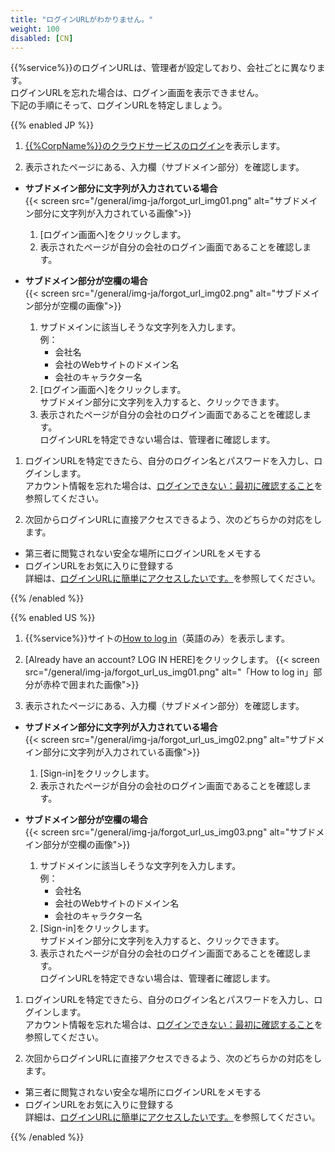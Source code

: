 ```yaml
---
title: "ログインURLがわかりません。"
weight: 100
disabled: [CN]
---
```


{{%service%}}のログインURLは、管理者が設定しており、会社ごとに異なります。  
ログインURLを忘れた場合は、ログイン画面を表示できません。  
下記の手順にそって、ログインURLを特定しましょう。  

{{% enabled JP %}}

1. [{{%CorpName%}}のクラウドサービスのログイン](https://www.cybozu.com/jp/login/)を表示します。

1. 表示されたページにある、入力欄（サブドメイン部分）を確認します。  

  * <b>サブドメイン部分に文字列が入力されている場合</b>  
    {{< screen src="/general/img-ja/forgot_url_img01.png"  alt="サブドメイン部分に文字列が入力されている画像">}}  

      1. [ログイン画面へ]をクリックします。  
      1. 表示されたページが自分の会社のログイン画面であることを確認します。  

  * <b>サブドメイン部分が空欄の場合</b>  
    {{< screen src="/general/img-ja/forgot_url_img02.png"  alt="サブドメイン部分が空欄の画像">}}  

      1. サブドメインに該当しそうな文字列を入力します。   
        例：
          * 会社名
          * 会社のWebサイトのドメイン名
          * 会社のキャラクター名
      1. [ログイン画面へ]をクリックします。  
        サブドメイン部分に文字列を入力すると、クリックできます。  
      1. 表示されたページが自分の会社のログイン画面であることを確認します。  
        ログインURLを特定できない場合は、管理者に確認します。  

1. ログインURLを特定できたら、自分のログイン名とパスワードを入力し、ログインします。  
  アカウント情報を忘れた場合は、[ログインできない：最初に確認すること](/general/ja/login/troubleshoot_first.html)を参照してください。  

1. 次回からログインURLに直接アクセスできるよう、次のどちらかの対応をします。

  * 第三者に閲覧されない安全な場所にログインURLをメモする
  * ログインURLをお気に入りに登録する  
    詳細は、[ログインURLに簡単にアクセスしたいです。](/general/ja/login/favorite_url.html)を参照してください。

{{% /enabled %}}

{{% enabled US %}}

1. {{%service%}}サイトの[How to log in](https://www.kintone.com/how-to-login/)（英語のみ）を表示します。  

1. [Already have an account? LOG IN HERE]をクリックします。
  {{< screen src="/general/img-ja/forgot_url_us_img01.png"  alt="「How to log in」部分が赤枠で囲まれた画像">}}  

1. 表示されたページにある、入力欄（サブドメイン部分）を確認します。  

  * <b>サブドメイン部分に文字列が入力されている場合</b>  
    {{< screen src="/general/img-ja/forgot_url_us_img02.png"  alt="サブドメイン部分に文字列が入力されている画像">}}  

      1. [Sign-in]をクリックします。  
      1. 表示されたページが自分の会社のログイン画面であることを確認します。 

  * <b>サブドメイン部分が空欄の場合</b>  
    {{< screen src="/general/img-ja/forgot_url_us_img03.png"  alt="サブドメイン部分が空欄の画像">}}  

      1. サブドメインに該当しそうな文字列を入力します。  
        例：
          * 会社名
          * 会社のWebサイトのドメイン名
          * 会社のキャラクター名
      1. [Sign-in]をクリックします。  
        サブドメイン部分に文字列を入力すると、クリックできます。  
      1. 表示されたページが自分の会社のログイン画面であることを確認します。  
        ログインURLを特定できない場合は、管理者に確認します。  

1. ログインURLを特定できたら、自分のログイン名とパスワードを入力し、ログインします。  
  アカウント情報を忘れた場合は、[ログインできない：最初に確認すること](/general/ja/login/troubleshoot_first.html)を参照してください。  

1. 次回からログインURLに直接アクセスできるよう、次のどちらかの対応をします。

  * 第三者に閲覧されない安全な場所にログインURLをメモする
  * ログインURLをお気に入りに登録する  
    詳細は、[ログインURLに簡単にアクセスしたいです。](/general/ja/login/favorite_url.html)を参照してください。  

{{% /enabled %}}
